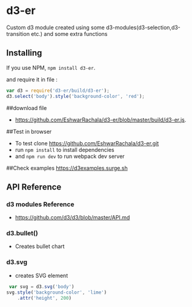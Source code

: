 # d3-er

Custom d3 module created using some d3-modules(d3-selection,d3-transition etc.) and some extra functions 

## Installing

If you use NPM, `npm install d3-er`.

and require it in file :

```js
var d3 = require('d3-er/build/d3-er');
d3.select('body').style('background-color', 'red');
```

##download file
- https://github.com/EshwarRachala/d3-er/blob/master/build/d3-er.js.

##Test in browser
- To test clone https://github.com/EshwarRachala/d3-er.git
- run `npm install` to install dependencies 
- and `npm run dev` to run webpack dev server

##Check examples
https://d3examples.surge.sh


## API Reference

### d3 modules Reference
- https://github.com/d3/d3/blob/master/API.md

### d3.bullet()
- Creates bullet chart 

### d3.svg
- creates SVG element 

```js
 var svg = d3.svg('body')
svg.style('background-color', 'lime')
    .attr('height', 200)
```

       
